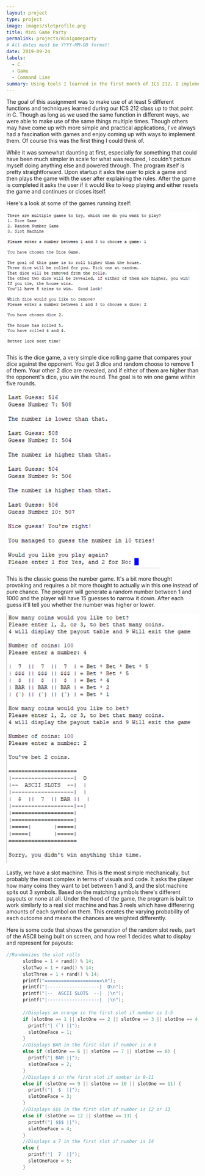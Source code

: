 ```yaml
---
layout: project
type: project
image: images/slotprofile.png
title: Mini Game Party
permalink: projects/minigameparty
# All dates must be YYYY-MM-DD format!
date: 2019-09-24
labels:
  - C
  - Game
  - Command Line
summary: Using tools I learned in the first month of ICS 212, I implemented a multi-game program in C.
---
```


The goal of this assignment was to make use of at least 5 different functions and techniques learned during our ICS 212 class up to that point in C. Though as long as we used the same function in different ways, we were able to make use of the same things multiple times. Though others may have come up with more simple and practical applications, I've always had a fascination with games and enjoy coming up with ways to implement them. Of course this was the first thing I could think of.

While it was somewhat daunting at first, especially for something that could have been much simpler in scale for what was required, I couldn't picture myself doing anything else and powered through. The program itself is pretty straightforward. Upon startup it asks the user to pick a game and then plays the game with the user after explaining the rules. After the game is completed it asks the user if it would like to keep playing and either resets the game and continues or closes itself.

Here's a look at some of the games running itself:

<div class="ui medium rounded images">
  <img class="ui image" src="../images/dice game.png">
</div>

This is the dice game, a very simple dice rolling game that compares your dice against the opponent. You get 3 dice and random choose to remove 1 of them. Your other 2 dice are revealed, and if either of them are higher than the opponent's dice, you win the round. The goal is to win one game within five rounds.

<div class="ui medium rounded images">
  <img class="ui image" src="../images/guessing game.png">
</div>

This is the classic guess the number game. It's a bit more thought provoking and requires a bit more thought to actually win this one instead of pure chance. The program will generate a random number between 1 and 1000 and the player will have 15 guesses to narrow it down. After each guess it'll tell you whether the number was higher or lower.

<div class="ui medium rounded images">
  <img class="ui image" src="../images/slots.png">
</div>

Lastly, we have a slot machine. This is the most simple mechanically, but probably the most complex in terms of visuals and code. It asks the player how many coins they want to bet between 1 and 3, and the slot machine spits out 3 symbols. Based on the matching symbols there's different payouts or none at all. Under the hood of the game, the program is built to work similarly to a real slot machine and has 3 reels which have differering amounts of each symbol on them. This creates the varying probability of each outcome and means the chances are weighted differently.

Here is some code that shows the generation of the random slot reels, part of the ASCII being built on screen, and how reel 1 decides what to display and represent for payouts:

```c
//Randomizes the slot rolls
      slotOne = 1 + rand() % 14;
      slotTwo = 1 + rand() % 14;
      slotThree = 1 + rand() % 14;
      printf("=====================\n");
      printf("|-------------------|  O\n");
      printf("|--  ASCII SLOTS  --|  |\n");
      printf("|-------------------|  |\n");

      //Displays an orange in the first slot if number is 1-5
      if (slotOne == 1 || slotOne == 2 || slotOne == 3 || slotOne == 4 || slotOne == 5) {
        printf("| (`) ||");
        slotOneFace = 1;
      }
      //Displays BAR in the first slot if number is 6-8
      else if (slotOne == 6 || slotOne == 7 || slotOne == 8) {
        printf("| BAR ||");
        slotOneFace = 2;
      }
      //Displays $ in the first slot if number is 9-11
      else if (slotOne == 9 || slotOne == 10 || slotOne == 11) {
        printf("|  $  ||");
        slotOneFace = 3;
      }
      //Displays $$$ in the first slot if number is 12 or 13
      else if (slotOne == 12 || slotOne == 13) {
        printf("| $$$ ||");
        slotOneFace = 4;
      }
      //Displays a 7 in the first slot if number is 14
      else {
        printf("|  7  ||");
        slotOneFace = 5;
      }
```



